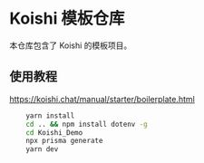 # Koishi 模板仓库

本仓库包含了 Koishi 的模板项目。

## 使用教程

<https://koishi.chat/manual/starter/boilerplate.html>

```bash
    yarn install
    cd .. && npm install dotenv -g
    cd Koishi_Demo
    npx prisma generate
    yarn dev
```
